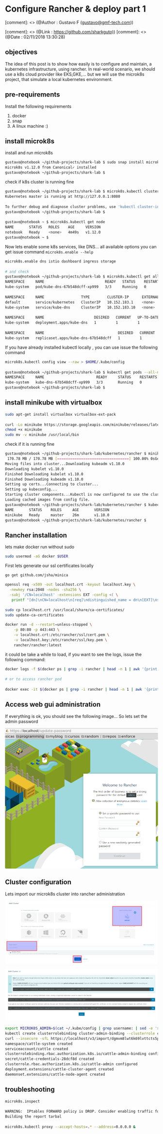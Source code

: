 # Configure Rancher & deploy part 1

[comment]: <> (@Author : Gustavo F (gustavo@gmf-tech.com))

[comment]: <> (@Link : <https://github.com/sharkguto)>)
[comment]: <> (@Date : 02/11/2018 13:30:28)

## objectives

The idea of this post is to show how easily is to configure and maintain, a kubernetes infrastructure, using rancher.
In real-world scenario, we should use a k8s cloud provider like EKS,GKE,... but we will use the microk8s project, that simulate a local kubernetes environment.

## pre-requirements

Install the following requirements

1. docker
2. snap
3. A linux machine :)

##

## install microk8s

install and run microk8s

```bash
gustavo@notebook ~/github-projects/shark-lab $ sudo snap install microk8s --classic
microk8s v1.12.0 from Canonical✓ installed
gustavo@notebook ~/github-projects/shark-lab $
```

check if k8s cluster is running fine

```bash
gustavo@notebook ~/github-projects/shark-lab $ microk8s.kubectl cluster-info
Kubernetes master is running at http://127.0.0.1:8080

To further debug and diagnose cluster problems, use 'kubectl cluster-info dump'.
gustavo@notebook ~/github-projects/shark-lab $

gustavo@notebook ~ $ microk8s.kubectl get node
NAME       STATUS   ROLES    AGE     VERSION
notebook   Ready    <none>   4m49s   v1.12.0
gustavo@notebook ~ $
```

Now lets enable some k8s services, like DNS... all available options you can get issue command `microk8s.enable --help`

```bash
microk8s.enable dns istio dashboard ingress storage

# and check
gustavo@notebook ~/github-projects/shark-lab $ microk8s.kubectl get all --all-namespaces
NAMESPACE     NAME                            READY   STATUS    RESTARTS   AGE
kube-system   pod/kube-dns-67b548dcff-xp999   3/3     Running   0          90s

NAMESPACE     NAME                 TYPE        CLUSTER-IP      EXTERNAL-IP   PORT(S)         AGE
default       service/kubernetes   ClusterIP   10.152.183.1    <none>        443/TCP         8m
kube-system   service/kube-dns     ClusterIP   10.152.183.10   <none>        53/UDP,53/TCP   90s

NAMESPACE     NAME                       DESIRED   CURRENT   UP-TO-DATE   AVAILABLE   AGE
kube-system   deployment.apps/kube-dns   1         1         1            1           90s

NAMESPACE     NAME                                  DESIRED   CURRENT   READY   AGE
kube-system   replicaset.apps/kube-dns-67b548dcff   1         1         1       90s
```

If you have already installed kubectl locally , you can use issue the following command

```bash
microk8s.kubectl config view --raw > $HOME/.kube/config

gustavo@notebook ~/github-projects/shark-lab $ kubectl get pods --all-namespaces
NAMESPACE     NAME                        READY     STATUS    RESTARTS   AGE
kube-system   kube-dns-67b548dcff-xp999   3/3       Running   0          7m6s
gustavo@notebook ~/github-projects/shark-lab $
```

## install minikube with virtualbox

```bash
sudo apt-get install virtualbox virtualbox-ext-pack

curl -Lo minikube https://storage.googleapis.com/minikube/releases/latest/minikube-linux-amd64
chmod +x minikube
sudo mv -v minikube /usr/local/bin
```

check if it is running fine

```bash
gustavo@notebook ~/github-projects/shark-lab/kubernetes/rancher $ minikube startStarting local Kubernetes v1.10.0 cluster...Starting VM...Downloading Minikube ISO
 170.78 MB / 170.78 MB [=================================] 100.00% 0sGetting VM IP address...
Moving files into cluster...Downloading kubeadm v1.10.0
Downloading kubelet v1.10.0
Finished Downloading kubelet v1.10.0
Finished Downloading kubeadm v1.10.0
Setting up certs...Connecting to cluster...
Setting up kubeconfig...
Starting cluster components...Kubectl is now configured to use the cluster.
Loading cached images from config file.
gustavo@notebook ~/github-projects/shark-lab/kubernetes/rancher $ kubectl get node
NAME       STATUS    ROLES     AGE       VERSION
minikube   Ready     master    26m       v1.10.0
gustavo@notebook ~/github-projects/shark-lab/kubernetes/rancher $
```

## Rancher installation

lets make docker run without sudo

```bash
sudo usermod -aG docker $USER
```

First lets generate our ssl certificates locally

```bash
go get github.com/jsha/minica
```

```bash
openssl req -x509 -out localhost.crt -keyout localhost.key \
  -newkey rsa:2048 -nodes -sha256 \
  -subj '/CN=localhost' -extensions EXT -config <( \
   printf "[dn]\nCN=localhost\n[req]\ndistinguished_name = dn\n[EXT]\nsubjectAltName=DNS:localhost\nkeyUsage=digitalSignature\nextendedKeyUsage=serverAuth")

sudo cp localhost.crt /usr/local/share/ca-certificates/
sudo update-ca-certificates
```

```bash
docker run -d --restart=unless-stopped \
    -p 80:80 -p 443:443 \
    -v localhost.crt:/etc/rancher/ssl/cert.pem \
    -v localhost.key:/etc/rancher/ssl/key.pem \
    rancher/rancher:latest
```

it could be take a while to load, if you want to see the logs, issue the following command:

```bash
docker logs -f $(docker ps | grep -i rancher | head -n 1 | awk '{print $1}')

# or to access rancher pod

docker exec -it $(docker ps | grep -i rancher | head -n 1 | awk '{print $1}') bash
```

## Access web gui administration

If everything is ok, you should see the following image... So lets set the admin password

![inital login](../../images/rancher1.png)

## Cluster configuration

Lets import our microk8s cluster into rancher administration

![inital login](../../images/screenshot_003.png)

![inital login](../../images/screenshot_001.png)

```bash
export MICROK8S_ADMIN=$(cat ~/.kube/config | grep username: | sed -e 's/.*username:\s//g')
kubectl create clusterrolebinding cluster-admin-binding --clusterrole cluster-admin --user $MICROK8S_ADMIN
curl --insecure -sfL https://localhost/v3/import/dgmvm8lwt6k69lvttcts5pkms6w64rlcfqz9qzqnhzwsz46mlrs9sm.yaml | kubectl apply -f -
namespace/cattle-system created
serviceaccount/cattle created
clusterrolebinding.rbac.authorization.k8s.io/cattle-admin-binding configured
secret/cattle-credentials-28dcf8d created
clusterrole.rbac.authorization.k8s.io/cattle-admin configured
deployment.extensions/cattle-cluster-agent created
daemonset.extensions/cattle-node-agent created
```

## troubleshooting

```bash
microk8s.inspect

WARNING:  IPtables FORWARD policy is DROP. Consider enabling traffic forwarding with: sudo iptables -P FORWARD ACCEPT
Building the report tarbal

microk8s.kubectl proxy --accept-hosts=.* --address=0.0.0.0 &
```
